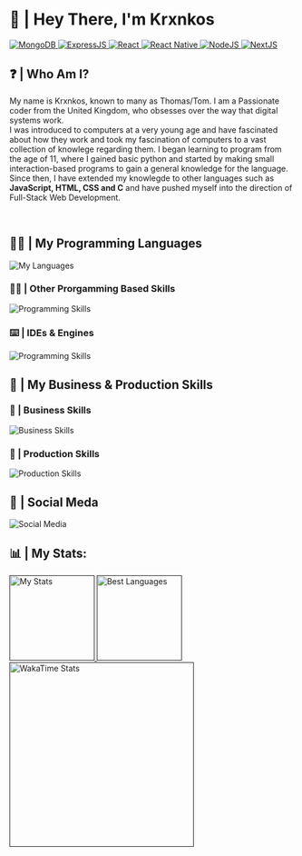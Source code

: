 <h1>👋 | Hey There, I'm Krxnkos</h1> <!--Top Heading-->
<a href>
  <img alt="MongoDB" src="https://img.shields.io/badge/MongoDB-%234ea94b.svg?style=for-the-badge&logo=mongodb&logoColor=white"/>
  <img alt="ExpressJS" src="https://img.shields.io/badge/express.js-%23404d59.svg?style=for-the-badge&logo=express&logoColor=%2361DAFB"/>
  <img alt="React" src="https://img.shields.io/badge/react-%2320232a.svg?style=for-the-badge&logo=react&logoColor=%2361DAFB"/>
  <img alt="React Native" src="https://img.shields.io/badge/react_native-%2320232a.svg?style=for-the-badge&logo=react&logoColor=%2361DAFB"/>
  <img alt="NodeJS" src="https://img.shields.io/badge/node.js-6DA55F?style=for-the-badge&logo=node.js&logoColor=white"/>
  <img alt="NextJS" src="https://img.shields.io/badge/Next-black?style=for-the-badge&logo=next.js&logoColor=white"/>
</a>
<h2>❓ | Who Am I?</h2>
<p>
  My name is Krxnkos, known to many as Thomas/Tom. I am a Passionate coder from the United Kingdom, who obsesses over the way that digital systems work. <br>
  I was introduced to computers at a very young age and have fascinated about how they work and took my fascination of computers to a vast collection of knowlege regarding them. 
  I began learning to program from the age of 11, where I gained basic python and started by making small interaction-based programs to gain a general knowledge for the language. <br>
  Since then, I have extended my knowlegde to other languages such as <strong>JavaScript, HTML, CSS and C</strong> and have pushed myself into the direction of Full-Stack Web Development.
</p>
<br>

<h2>👨‍💻 | My Programming Languages</h2>
<img alt="My Languages" src="https://skillicons.dev/icons?i=c,css,html,js,react,py,tailwind"/>

<h3>👨‍💻 | Other Prorgamming Based Skills</h3>
<img alt="Programming Skills" src="https://skillicons.dev/icons?i=docker,express,git,mongodb"/>

<h3>⌨️ | IDEs & Engines</h3>
<img alt="Programming Skills" src="https://skillicons.dev/icons?i=vscode,visualstudio,replit,pycharm,robloxstudio"/>
<br>

<h2>💼 | My Business & Production Skills</h2>
<h3>🤵 | Business Skills</h3>
<img alt="Business Skills" src="https://skillicons.dev/icons?i=github,notion,windows,linux"/>

<h3>🎨 | Production Skills</h3>
<img alt="Production Skills" src="https://skillicons.dev/icons?i=figma,wordpress,photoshop"/>

<h2>📸 | Social Meda</h2>
<img alt="Social Media" src="https://skillicons.dev/icons?i=instagram,linkedin,discord"/>
<h2>📊 | My Stats:</h2>
<a href="">
  <img height=150 alt="My Stats" src="https://github-readme-stats.vercel.app/api?username=Krxnkos&theme=github_dark_dimmed&show_icons=true&rank_icon=github"/>
</a>
<a href="">
  <img height=150 alt="Best Languages" src="https://github-readme-stats.vercel.app/api/top-langs/?username=Krxnkos&theme=github_dark_dimmed&layout=compact"/>
</a>
<br>
<a href="">
  <img height=325 alt="WakaTime Stats" src="https://github-readme-stats.vercel.app/api/wakatime?username=@Krxnkos&theme=github_dark_dimmed&layout=compact"/>
</a>
